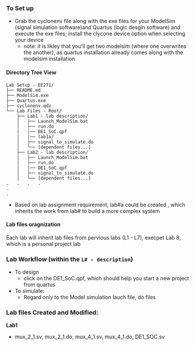 ### To Set up
- Grab the cyclonenv file along with the exe files for your ModelSim (signal simulation software)and Quartus (logic desgin software) 
and execute the exe files; install the clycone device option when selecting your device
    - note: it is likley that you'll get two modelsim (where one overwrites the another), as quartus installation already comes along with the modelsim installation

#### Directory Tree View
```
Lab Setup - EE271/
├── README.md
├── ModelSim.exe
├── Quartus.exe
├── cyclonenv.qdz
└── Lab Files - Root/
    ├── Lab1 - lab description/
    │   ├── Launch_ModelSim.bat
    │   ├── run.do
    |   |── DE1_SoC.qpf
    |   |── lab1a/
    │   ├── signal_to_simulate.do
    │   └── [dependent files...]
    ├── Lab2 - lab description/
    │   ├── Launch_ModelSim.bat
    │   ├── run.do
    |   |── DE1_SoC.qpf
    │   ├── signal_to_simulate.do
    │   └── [dependent files...]
.   .   .   .
.
.
```
- Based on lab assignment requirement, lab#a could be created , which inherits the work from lab# to build a more complex system

#### Lab files oragnization
Each lab will inherit lab files from pervious labs (L1 - L7), execpet Lab 8, which is a personal project lab

### Lab Workflow (within the `L# - description`)
- To design 
    - click on the DE1_SoC.qpf, which should help you start a new project from quartus
- To simulate:
    - Regard only to the Model simulation lauch file, do files


### Lab files Created and Modified:
**Lab1**
- mux_2_1.sv, mux_2_1.do, mux_4_1.sv, mux_4_1.do, DE1_SOC.sv
